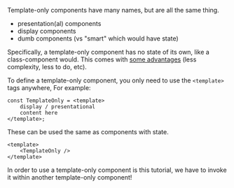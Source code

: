 Template-only components have many names, but are all the same thing. 
- presentation(al) components
- display components
- dumb components (vs "smart" which would have state)

Specifically, a template-only component has no state of its own, like a class-component would.
This comes with [some advantages](https://nullvoxpopuli.com/2023-12-20-template-only-vs-class-components) (less complexity, less to do, etc).

To define a template-only component, you only need to use the `<template>` tags anywhere,
For example:
```gjs
const TemplateOnly = <template>
    display / presentational 
    content here
</template>;
```

These can be used the same as components with state.

```gjs
<template>
    <TemplateOnly />
</template>
```

In order to use a template-only component is this tutorial, we have to invoke it within another template-only component!

